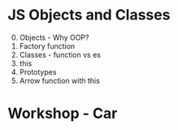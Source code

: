 # JS Objects and Classes

0. Objects - Why OOP?
1. Factory function
2. Classes - function vs es
3. this
4. Prototypes
5. Arrow function with this

# Workshop - Car
